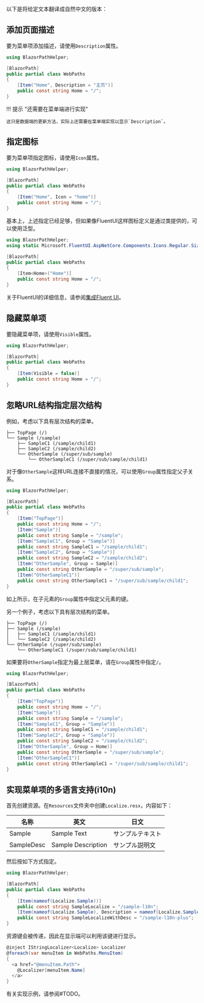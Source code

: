 以下是将给定文本翻译成自然中文的版本：

## 添加页面描述

要为菜单项添加描述，请使用`Description`属性。

```csharp title="WebPaths.cs"
using BlazorPathHelper;

[BlazorPath]
public partial class WebPaths
{
    [Item("Home", Description = "主页")]
    public const string Home = "/";
}
```

!!! 提示 "还需要在菜单端进行实现"

    这只是数据端的更新方法，实际上还需要在菜单端实现以显示`Description`。

## 指定图标

要为菜单项指定图标，请使用`Icon`属性。

```csharp title="WebPaths.cs"
using BlazorPathHelper;

[BlazorPath]
public partial class WebPaths
{
    [Item("Home", Icon = "home")]
    public const string Home = "/";
}
```

基本上，上述指定已经足够，但如果像FluentUI这样图标定义是通过类提供的，可以使用泛型。

```csharp title="WebPaths.cs"
using BlazorPathHelper;
using static Microsoft.FluentUI.AspNetCore.Components.Icons.Regular.Size20;

[BlazorPath]
public partial class WebPaths
{
    [Item<Home>("Home")]
    public const string Home = "/";
}
```

关于FluentUI的详细信息，请参阅[集成Fluent UI](./FrameworkExamples/UsageFluentUI.md)。

## 隐藏菜单项

要隐藏菜单项，请使用`Visible`属性。

```csharp title="WebPaths.cs"
using BlazorPathHelper;

[BlazorPath]
public partial class WebPaths
{
    [Item(Visible = false)]
    public const string Home = "/";
}
```

## 忽略URL结构指定层次结构

例如，考虑以下具有层次结构的菜单。

```
├── TopPage (/)
└── Sample (/sample)
    ├── SampleC1 (/sample/child1)
    ├── SampleC2 (/sample/child2)
    └── OtherSample (/super/sub/sample)
        └── OtherSampleC1 (/super/sub/sample/child1)
```

对于像`OtherSample`这样URL连接不直接的情况，可以使用`Group`属性指定父子关系。

```csharp title="WebPaths.cs"
using BlazorPathHelper;

[BlazorPath]
public partial class WebPaths
{
    [Item("TopPage")]
    public const string Home = "/";
    [Item("Sample")]
    public const string Sample = "/sample";
    [Item("SampleC1", Group = "Sample")]
    public const string SampleC1 = "/sample/child1";
    [Item("SampleC2", Group = "Sample")]
    public const string SampleC2 = "/sample/child2";
    [Item("OtherSample", Group = Sample)]
    public const string OtherSample = "/super/sub/sample";
    [Item("OtherSampleC1")]
    public const string OtherSampleC1 = "/super/sub/sample/child1";
}
```

如上所示，在子元素的`Group`属性中指定父元素的键。

另一个例子，考虑以下具有层次结构的菜单。

```
├── TopPage (/)
├── Sample (/sample)
│   ├── SampleC1 (/sample/child1)
│   └── SampleC2 (/sample/child2)
└── OtherSample (/super/sub/sample)
    └── OtherSampleC1 (/super/sub/sample/child1)
```

如果要将`OtherSample`指定为最上层菜单，请在`Group`属性中指定`/`。

```csharp title="WebPaths.cs"
using BlazorPathHelper;

[BlazorPath]
public partial class WebPaths
{
    [Item("TopPage")]
    public const string Home = "/";
    [Item("Sample")]
    public const string Sample = "/sample";
    [Item("SampleC1", Group = "Sample")]
    public const string SampleC1 = "/sample/child1";
    [Item("SampleC2", Group = "Sample")]
    public const string SampleC2 = "/sample/child2";
    [Item("OtherSample", Group = Home)]
    public const string OtherSample = "/super/sub/sample";
    [Item("OtherSampleC1")]
    public const string OtherSampleC1 = "/super/sub/sample/child1";
}
```

## 实现菜单项的多语言支持(i10n)

首先创建资源。在`Resources`文件夹中创建`Localize.resx`，内容如下：

| 名称       | 英文             | 日文     |
| ---------- | ---------------- | -------- |
| Sample     | Sample Text      | サンプルテキスト |
| SampleDesc | Sample Description | サンプル説明文  |

然后按如下方式指定。

```csharp title="WebPaths.cs"
using BlazorPathHelper;

[BlazorPath]
public partial class WebPaths
{
    [Item(nameof(Localize.Sample))]
    public const string SampleLocalize = "/sample-l10n";
    [Item(nameof(Localize.Sample), Description = nameof(Localize.SampleDesc))]
    public const string SampleLocalizeWithDesc = "/sample-l10n-plus";
}
```

资源键会被传递，因此在显示端可以利用该键进行显示。

```csharp title="Menu.razor"
@inject IStringLocalizer<Localize> Localizer
@foreach(var menuItem in WebPaths.MenuItem)
{
  <a href="@menuItem.Path">
    @Localizer[menuItem.Name]
  </a>
}
```

有关实现示例，请参阅#TODO。